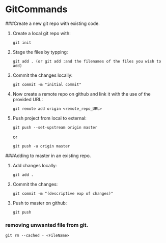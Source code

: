 # GitCommands

###Create a new git repo with existing code. 

1. Create a local git repo with:
   ```
   git init
   ```
   
2. Stage the files by typping:
   ```
   git add . (or git add :and the filenames of the files you wish to add)
   ```
   
3. Commit the changes locally:
   ```
   git commit -m "initial commit"
   ```
   
4. Now create a remote repo on github and link it with the use of the provided URL:
   ```
   git remote add origin <remote_repo_URL>
   ```
   
5. Push project from local to external:
   ```
   git push --set-upstream origin master 
   ```
   or
   ```
   git push -u origin master
   ```


###Adding to master in an existing repo.
1. Add changes locally:
   ```
   git add .
   ```
2. Commit the changes:
   ```
   git commit -m "(descriptive exp of changes)"
   ```
3. Push to master on github:
   ```
   git push
   ```

### removing unwanted file from git.
```
git rm --cached - <FileName>
```
